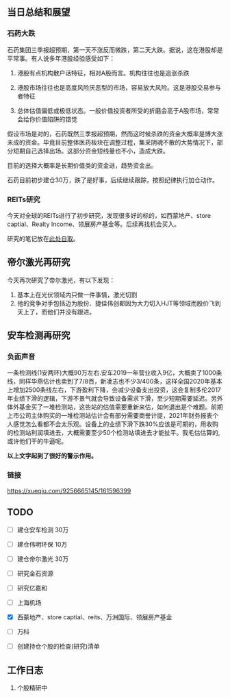 ## 当日总结和展望

### 石药大跌

石药集团三季报超预期，第一天不涨反而微跌，第二天大跌。据说，这在港股却是平常事。有人说多年港股经验感受如下：

1. 港股有点机构散户话特征，相对A股而言。机构往往也是追涨杀跌

2. 港股市场往往也是高度风险厌恶型的市场，容易放大风险。这是港股交易参与者特征

3. 总体估值偏低或极低状态。一般价值投资者所受的折磨会高于A股市场，常常会给你价值陷阱的错觉

假设市场是对的，石药既然三季报超预期，然而这时候杀跌的资金大概率是博大涨未成的资金。毕竟目前整体医药板块在调整过程，集采阴魂不散的大势情况下，部分短期自己选择出场。这部分资金短线量也不小，造成大跌。

目前的选择大概率是长期价值类的资金进，趋势资金出。

石药目前初步建仓30万，跌了是好事，后续继续跟踪，按照纪律执行加仓动作。

### REITs研究

今天对全球的REITs进行了初步研究，发现很多好的标的，如西蒙地产、store captial、Realty Income、领展房产基金等。后续再找机会买入。

研究的笔记放在[此处自取](/{{config.base_url}}/投资笔记/行业跟踪/房地产/REITs/整体)。

## 帝尔激光再研究

今天再次研究了帝尔激光，有以下发现：

1. 基本上在光伏领域内只做一件事情，激光切割
2. 他的竞争对手包括迈为股份、捷佳伟创都因为大力切入HJT等领域而股价飞到天上了，而他们并没有跟进。

## 安车检测再研究

### 负面声音

一条检测线(1安两环)大概90万左右.安车2019一年营业收入9亿，大概卖了1000条线，同样华燕估计也卖到了7/8百，新凌志也不少3/400条，这样全国2020年基本上增加2500条线左右，下游盈利下降，会减少设备支出投资，这会复制多伦2017年业绩下滑的逻辑，下游不景气就会导致设备需求下滑，至少短期需要延迟。另外体外基金买了一堆检测站，这些站的估值需要重新来估，如何退出是个难题。前期上市公司主体购买的一堆检测站估计会有部分需要商誉计提，2021年财务报表个人感觉怎么看都不会太乐观。设备上的业绩下滑下跌30%应该是可期的，用收购的检测站利润填进去，大概需要至少50个检测站填进去才能扯平。我毛估估算的,或许他们干的牛逼呢。

**以上文字起到了很好的警示作用。**

### 链接

https://xueqiu.com/9256665145/161596399

## TODO

- [ ] 建仓安车检测  30万
- [ ] 建仓伟明环保 10万
- [ ] 建仓帝尔激光 30万
- [ ] 研究金石资源
- [ ] 研究亿嘉和
- [ ] 上海机场
- [x] 西蒙地产、store captial、reits、万洲国际、领展房产基金
- [ ] 万科
- [ ] 创建持仓个股的检查(研究)清单



## 工作日志

1. 个股精研中

